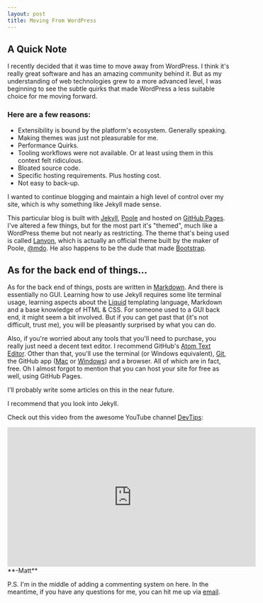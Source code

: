 ```yaml
---
layout: post
title: Moving From WordPress
---
```

## A Quick Note

I recently decided that it was time to move away from WordPress. I think it's really great software and has an amazing community behind it. But as my understanding of web technologies grew to a more advanced level, I was beginning to see the subtle quirks that made WordPress a less suitable choice for me moving forward.

### Here are a few reasons:

* Extensibility is bound by the platform's ecosystem. Generally speaking.
* Making themes was just not pleasurable for me.
* Performance Quirks.
* Tooling workflows were not available. Or at least using them in this context felt ridiculous.
* Bloated source code.
* Specific hosting requirements. Plus hosting cost.
* Not easy to back-up.

I wanted to continue blogging and maintain a high level of control over my site, which is why something like Jekyll made sense.

This particular blog is built with [Jekyll](http://jekyllrb.com), [Poole](http://getpoole.com) and hosted on [GitHub Pages](https://pages.github.com). I've altered a few things, but for the most part it's "themed", much like a WordPress theme but not nearly as restricting. The theme that's being used is called [Lanyon](https://github.com/poole/lanyon), which is actually an official theme built by the maker of Poole, [@mdo](http://markdotto.com). He also happens to be the dude that made [Bootstrap](http://getbootstrap.com).

## As for the back end of things...

As for the back end of things, posts are written in [Markdown](http://daringfireball.net/projects/markdown/syntax). And there is essentially no GUI. Learning how to use Jekyll requires some lite terminal usage, learning aspects about the [Liquid](https://github.com/Shopify/liquid) templating language, Markdown and a base knowledge of HTML & CSS. For someone used to a GUI back end, it might seem a bit involved. But if you can get past that (it's not difficult, trust me), you will be pleasantly surprised by what you can do.

Also, if you're worried about any tools that you'll need to purchase, you really just need a decent text editor. I recommend GitHub's [Atom Text Editor](https://atom.io). Other than that, you'll use the terminal (or Windows equivalent), [Git](http://git-scm.com), the GitHub app ([Mac](https://mac.github.com) or [Windows](https://windows.github.com)) and a browser. All of which are in fact, free. Oh I almost forgot to mention that you can host your site for free as well, using GitHub Pages.

I'll probably write some articles on this in the near future.

I recommend that you look into Jekyll.

Check out this video from the awesome YouTube channel [DevTips](https://www.youtube.com/user/DevTipsForDesigners):

<iframe width="560" height="315" src="https://www.youtube.com/embed/iWowJBRMtpc" frameborder="0" allowfullscreen></iframe>

<br>
**-Matt**

P.S. I'm in the middle of adding a commenting system on here. In the meantime, if you have any questions for me, you can hit me up via [email](http://www.mattlovaglio.com/about).

